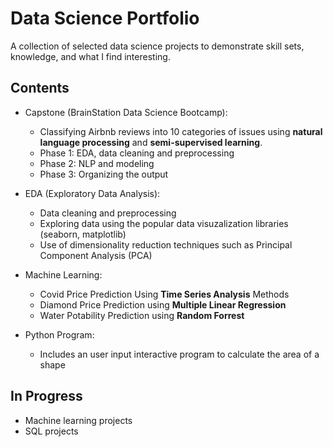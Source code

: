 # Data Science Portfolio
A collection of selected data science projects to demonstrate skill sets, knowledge, and what I find interesting.

## Contents

* Capstone (BrainStation Data Science Bootcamp):
  * Classifying Airbnb reviews into 10 categories of issues using **natural language processing** and **semi-supervised learning**.
  * Phase 1: EDA, data cleaning and preprocessing
  * Phase 2: NLP and modeling
  * Phase 3: Organizing the output

* EDA (Exploratory Data Analysis):
  * Data cleaning and preprocessing
  * Exploring data using the popular data visuzalization libraries (seaborn, matplotlib)
  * Use of dimensionality reduction techniques such as Principal Component Analysis (PCA)
 
* Machine Learning: 
  * Covid Price Prediction Using **Time Series Analysis** Methods
  * Diamond Price Prediction using **Multiple Linear Regression**
  * Water Potability Prediction using **Random Forrest**

* Python Program: 
  * Includes an user input interactive program to calculate the area of a shape

## In Progress
* Machine learning projects
* SQL projects

